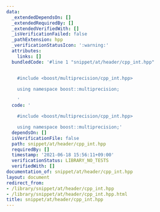 ```yaml
---
data:
  _extendedDependsOn: []
  _extendedRequiredBy: []
  _extendedVerifiedWith: []
  _isVerificationFailed: false
  _pathExtension: hpp
  _verificationStatusIcon: ':warning:'
  attributes:
    links: []
  bundledCode: '#line 1 "snippet/at/header/cpp_int.hpp"


    #include <boost/multiprecision/cpp_int.hpp>

    using namespace boost::multiprecision;

    '
  code: '

    #include <boost/multiprecision/cpp_int.hpp>

    using namespace boost::multiprecision;'
  dependsOn: []
  isVerificationFile: false
  path: snippet/at/header/cpp_int.hpp
  requiredBy: []
  timestamp: '2021-06-18 15:56:11+09:00'
  verificationStatus: LIBRARY_NO_TESTS
  verifiedWith: []
documentation_of: snippet/at/header/cpp_int.hpp
layout: document
redirect_from:
- /library/snippet/at/header/cpp_int.hpp
- /library/snippet/at/header/cpp_int.hpp.html
title: snippet/at/header/cpp_int.hpp
---
```

